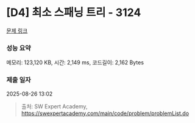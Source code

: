 # [D4] 최소 스패닝 트리 - 3124 

[문제 링크](https://swexpertacademy.com/main/code/problem/problemDetail.do?contestProbId=AV_mSnmKUckDFAWb) 

### 성능 요약

메모리: 123,120 KB, 시간: 2,149 ms, 코드길이: 2,162 Bytes

### 제출 일자

2025-08-26 13:02



> 출처: SW Expert Academy, https://swexpertacademy.com/main/code/problem/problemList.do